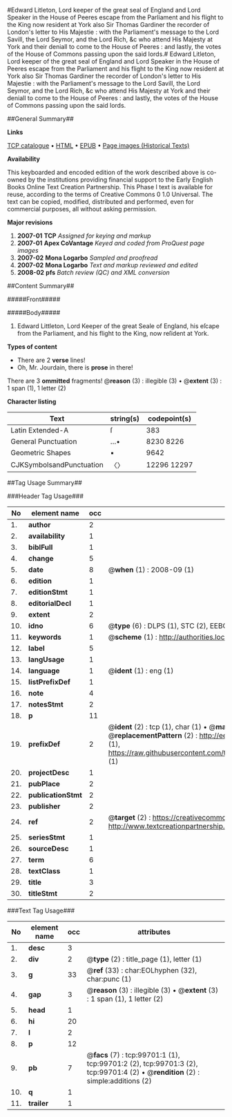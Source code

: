 #Edward Litleton, Lord keeper of the great seal of England and Lord Speaker in the House of Peeres escape from the Parliament and his flight to the King now resident at York also Sir Thomas Gardiner the recorder of London's letter to His Majestie : with the Parliament's message to the Lord Savill, the Lord Seymor, and the Lord Rich, &c who attend His Majesty at York and their deniall to come to the House of Peeres : and lastly, the votes of the House of Commons passing upon the said lords.#
Edward Litleton, Lord keeper of the great seal of England and Lord Speaker in the House of Peeres escape from the Parliament and his flight to the King now resident at York also Sir Thomas Gardiner the recorder of London's letter to His Majestie : with the Parliament's message to the Lord Savill, the Lord Seymor, and the Lord Rich, &c who attend His Majesty at York and their deniall to come to the House of Peeres : and lastly, the votes of the House of Commons passing upon the said lords.

##General Summary##

**Links**

[TCP catalogue](http://www.ota.ox.ac.uk/tcp/)  • 
[HTML](http://tei.it.ox.ac.uk/tcp/Texts-HTML/free/A37/A37937.html)  • 
[EPUB](http://tei.it.ox.ac.uk/tcp/Texts-EPUB/free/A37/A37937.epub) • 
[Page images (Historical Texts)](https://data.historicaltexts.jisc.ac.uk/view?pubId=eebo-13471837e&pageId=eebo-13471837e-99701-1)

**Availability**

This keyboarded and encoded edition of the
	       work described above is co-owned by the institutions
	       providing financial support to the Early English Books
	       Online Text Creation Partnership. This Phase I text is
	       available for reuse, according to the terms of Creative
	       Commons 0 1.0 Universal. The text can be copied,
	       modified, distributed and performed, even for
	       commercial purposes, all without asking permission.

**Major revisions**

1. __2007-01__ __TCP__ *Assigned for keying and markup*
1. __2007-01__ __Apex CoVantage__ *Keyed and coded from ProQuest page images*
1. __2007-02__ __Mona Logarbo__ *Sampled and proofread*
1. __2007-02__ __Mona Logarbo__ *Text and markup reviewed and edited*
1. __2008-02__ __pfs__ *Batch review (QC) and XML conversion*

##Content Summary##

#####Front#####

#####Body#####

1. Edward Littleton, Lord Keeper of the great Seale of England, his eſcape from the Parliament, and his flight to the King, now reſident at York.

**Types of content**

  * There are 2 **verse** lines!
  * Oh, Mr. Jourdain, there is **prose** in there!

There are 3 **ommitted** fragments! 
 @__reason__ (3) : illegible (3)  •  @__extent__ (3) : 1 span (1), 1 letter (2)

**Character listing**


|Text|string(s)|codepoint(s)|
|---|---|---|
|Latin Extended-A|ſ|383|
|General Punctuation|…•|8230 8226|
|Geometric Shapes|▪|9642|
|CJKSymbolsandPunctuation|〈〉|12296 12297|

##Tag Usage Summary##

###Header Tag Usage###

|No|element name|occ|attributes|
|---|---|---|---|
|1.|__author__|2||
|2.|__availability__|1||
|3.|__biblFull__|1||
|4.|__change__|5||
|5.|__date__|8| @__when__ (1) : 2008-09 (1)|
|6.|__edition__|1||
|7.|__editionStmt__|1||
|8.|__editorialDecl__|1||
|9.|__extent__|2||
|10.|__idno__|6| @__type__ (6) : DLPS (1), STC (2), EEBO-CITATION (1), OCLC (1), VID (1)|
|11.|__keywords__|1| @__scheme__ (1) : http://authorities.loc.gov/ (1)|
|12.|__label__|5||
|13.|__langUsage__|1||
|14.|__language__|1| @__ident__ (1) : eng (1)|
|15.|__listPrefixDef__|1||
|16.|__note__|4||
|17.|__notesStmt__|2||
|18.|__p__|11||
|19.|__prefixDef__|2| @__ident__ (2) : tcp (1), char (1)  •  @__matchPattern__ (2) : ([0-9\-]+):([0-9IVX]+) (1), (.+) (1)  •  @__replacementPattern__ (2) : http://eebo.chadwyck.com/downloadtiff?vid=$1&page=$2 (1), https://raw.githubusercontent.com/textcreationpartnership/Texts/master/tcpchars.xml#$1 (1)|
|20.|__projectDesc__|1||
|21.|__pubPlace__|2||
|22.|__publicationStmt__|2||
|23.|__publisher__|2||
|24.|__ref__|2| @__target__ (2) : https://creativecommons.org/publicdomain/zero/1.0/ (1), http://www.textcreationpartnership.org/docs/. (1)|
|25.|__seriesStmt__|1||
|26.|__sourceDesc__|1||
|27.|__term__|6||
|28.|__textClass__|1||
|29.|__title__|3||
|30.|__titleStmt__|2||


###Text Tag Usage###

|No|element name|occ|attributes|
|---|---|---|---|
|1.|__desc__|3||
|2.|__div__|2| @__type__ (2) : title_page (1), letter (1)|
|3.|__g__|33| @__ref__ (33) : char:EOLhyphen (32), char:punc (1)|
|4.|__gap__|3| @__reason__ (3) : illegible (3)  •  @__extent__ (3) : 1 span (1), 1 letter (2)|
|5.|__head__|1||
|6.|__hi__|20||
|7.|__l__|2||
|8.|__p__|12||
|9.|__pb__|7| @__facs__ (7) : tcp:99701:1 (1), tcp:99701:2 (2), tcp:99701:3 (2), tcp:99701:4 (2)  •  @__rendition__ (2) : simple:additions (2)|
|10.|__q__|1||
|11.|__trailer__|1||
